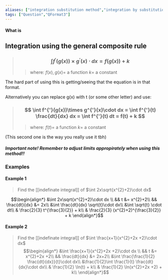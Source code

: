```yaml
---
aliases: ["integration substitution method","integration by substitution"]
tags: ["Question","QFormat3"]
---
```


#### What is
## Integration using the general composite rule

> ### $$ \int f^{'}(g(x))\times g^{'}(x)\cdot dx = f(g(x))+k $$ 
>> where:
>> $f(x),g(x)=$ a function 
>> $k=$ a constant

The hard part of using this is getting/seeing that the equation is in that format.

Alternatively you can replace g(x) with t (or some other letter) and use:

> ### $$ \int f^{'}(g(x))\times g^{'}(x)\cdot dx = \int f^{'}(t) \frac{dt}{dx} dx = \int f^{'}(t) dt = f(t) + k $$ 
>> where:
>> $f(t)=$ a function 
>> $k=$ a constant

(This second one is the way you really use it tbh)

##### Important note! Remember to adjust limits appropirately when using this method!!

### Examples
#### Example 1
> Find the [[indefinate integral]] of $\int 2x\sqrt{x^{2}+2}\cdot dx$

$$\begin{align*}
&\int 2x\sqrt{x^{2}+2}\cdot dx \\
&& t &= x^{2}+2\\
&& \frac{dt}{dx} &= 2x\\
&\int \frac{dt}{dx} \sqrt{t}\cdot dx\\
&\int \sqrt{t} \cdot dt\\
& \frac{2}{3} t^{\frac{3}{2}} + k\\
& \frac{2}{3} (x^{2}+2)^{\frac{3}{2}} + k
\end{align*}$$

#### Example 2
> Find the [[indefinate integral]] of $\int \frac{x+1}{x^{2}+2x +2}\cdot dx$
$$\begin{align*}
&\int \frac{x+1}{x^{2}+2x +2}\cdot dx \\
&& t &= x^{2}+2x +2\\
&& \frac{dt}{dx} &= 2x+2\\
&\int \frac{\frac{1}{2} \frac{dt}{dx}}{t}\cdot dx\\
&\frac{1}{2}\int \frac{1}{t} \frac{dt}{dx}\cdot dx\\
& \frac{1}{2} \ln(t) + k\\
& \frac{1}{2} \ln(x^{2}+2x +2) + k\\
\end{align*}$$